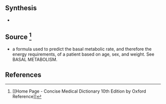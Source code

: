 ## Synthesis
- 
## Source [^1]
- a formula used to predict the basal metabolic rate, and therefore the energy requirements, of a patient based on age, sex, and weight. See BASAL METABOLISM.
## References

[^1]: [[Home Page - Concise Medical Dictionary 10th Edition by Oxford Reference]]